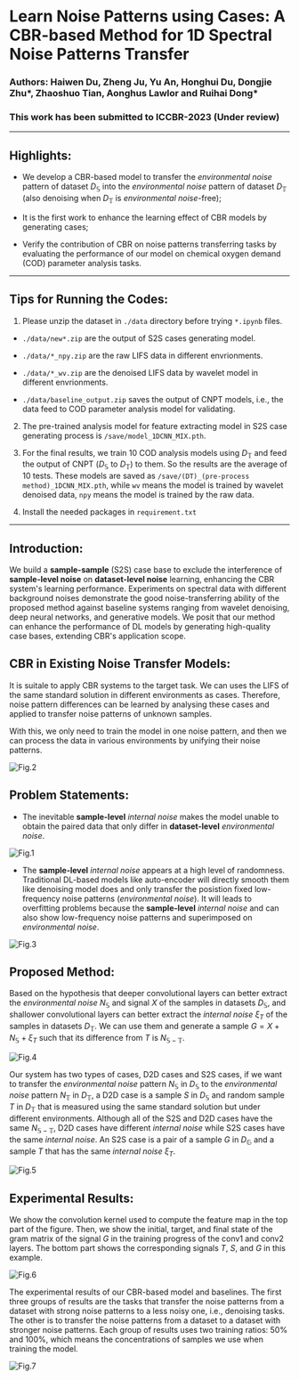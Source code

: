 # Learn Noise Patterns using Cases: A CBR-based Method for 1D Spectral Noise Patterns Transfer

### Authors: Haiwen Du, Zheng Ju, Yu An, Honghui Du, Dongjie Zhu\*, Zhaoshuo Tian, Aonghus Lawlor and Ruihai Dong\*

### This work has been submitted to ICCBR-2023 (Under review)

---

## Highlights:

- We develop a CBR-based model to transfer the *environmental noise* pattern of dataset $D_\mathbb{S}$ into the *environmental noise* pattern of dataset $D_\mathbb{T}$ (also denoising when $D_\mathbb{T}$ is *environmental noise*-free);

- It is the first work to enhance the learning effect of CBR models by generating cases;

- Verify the contribution of CBR on noise patterns transferring tasks by evaluating the performance of our model on chemical oxygen demand (COD) parameter analysis tasks.

---

## Tips for Running the Codes:

1. Please unzip the dataset in `./data` directory before trying `*.ipynb` files.

- `./data/new*.zip` are the output of S2S cases generating model.

- `./data/*_npy.zip` are the raw LIFS data in different envrionments.

- `./data/*_wv.zip` are the denoised LIFS data by wavelet model in different envrionments.

- `./data/baseline_output.zip` saves the output of CNPT models, i.e., the data feed to COD parameter analysis model for validating.

2. The pre-trained analysis model for feature extracting model in S2S case generating process is `/save/model_1DCNN_MIX.pth`.

3. For the final results, we train 10 COD analysis models using $D_\mathbb{T}$ and feed the output of CNPT ($D_\mathbb{S}$ to $D_\mathbb{T}$) to them. So the results are the average of 10 tests. These models are saved as `/save/(DT)_(pre-process method)_1DCNN_MIX.pth`, while `wv` means the model is trained by wavelet denoised data, `npy` means the model is trained by the raw data.

4. Install the needed packages in `requirement.txt`

---

## Introduction:

We build a **sample-sample** (S2S) case base to exclude the interference of **sample-level noise** on **dataset-level noise** learning, enhancing the CBR system's learning performance. Experiments on spectral data with different background noises demonstrate the good noise-transferring ability of the proposed method against baseline systems ranging from wavelet denoising, deep neural networks, and generative models. We posit that our method can enhance the performance of DL models by generating high-quality case bases, extending CBR's application scope.

## CBR in Existing Noise Transfer Models:

It is suitale to apply CBR systems to the target task. We can uses the LIFS of the same standard solution in different environments as cases. Therefore, noise pattern differences can be learned by analysing these cases and applied to transfer noise patterns of unknown samples.

With this, we only need to train the model in one noise pattern, and then we can process the data in various environments by unifying their noise patterns.

![Fig.2](./images/Fig.2.jpg "Fig.2")

## Problem Statements:

- The inevitable **sample-level** *internal noise* makes the model unable to obtain the paired data that only differ in **dataset-level** *environmental noise*.

![Fig.1](images/Fig.1.jpg "Fig.1")

- The **sample-level** *internal noise* appears at a high level of randomness. Traditional DL-based models like auto-encoder will directly smooth them like denoising model does and only transfer the posistion fixed low-frequency noise patterns (*environmental noise*). It will leads to overfitting problems because the **sample-level** *internal noise* and can also show low-frequency noise patterns and superimposed on *environmental noise*.

![Fig.3](images/Fig.3.jpg "Fig.3")

## Proposed Method:

Based on the hypothesis that deeper convolutional layers can better extract the *environmental noise* $N_{\mathbb{S}}$ and signal $X$ of the samples in datasets $D_{\mathbb{S}}$, and shallower convolutional layers can better extract the *internal noise* $\xi_{T}$ of the samples in datasets $D_{\mathbb{T}}$. We can use them and generate a sample $G = X + N_{\mathbb{S}} + \xi_{T}$ such that its difference from $T$ is $N_{\mathbb{S} - \mathbb{T}}$.

![Fig.4](images/Fig.4.jpg "Fig.4")

Our system has two types of cases, D2D cases and S2S cases, if we want to transfer the *environmental noise* pattern $N_{\mathbb{S}}$ in $D_{\mathbb{S}}$ to the *environmental noise* pattern $N_{\mathbb{T}}$ in $D_{\mathbb{T}}$, a D2D case is a sample $S$ in $D_{\mathbb{S}}$ and random sample $T$ in $D_{\mathbb{T}}$ that is measured using the same standard solution but under different environments. Although all of the S2S and D2D cases have the same $N_{\mathbb{S}-\mathbb{T}}$, D2D cases have different *internal noise* while S2S cases have the same *internal noise*. An S2S case is a pair of a sample $G$ in $D_{\mathbb{G}}$ and a sample $T$ that has the same *internal noise* $\xi_{T}$.

![Fig.5](images/Fig.5.jpg "Fig.5")

## Experimental Results:

We show the convolution kernel used to compute the feature map in the top part of the figure. Then, we show the initial, target, and final state of the gram matrix of the signal $G$ in the training progress of the conv1 and conv2 layers. The bottom part shows the corresponding signals $T$, $S$, and $G$ in this example.

![Fig.6](images/Fig.6.jpg "Fig.6")

The experimental results of our CBR-based model and baselines. The first three groups of results are the tasks that transfer the noise patterns from a dataset with strong noise patterns to a less noisy one, i.e., denoising tasks. The other is to transfer the noise patterns from a dataset to a dataset with stronger noise patterns. Each group of results uses two training ratios: 50\% and 100\%, which means the concentrations of samples we use when training the model.

![Fig.7](images/Fig.7.jpg "Fig.7")

